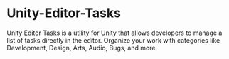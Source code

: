 # Unity-Editor-Tasks
Unity Editor Tasks is a utility for Unity that allows developers to manage a list of tasks directly in the editor. Organize your work with categories like Development, Design, Arts, Audio, Bugs, and more.
